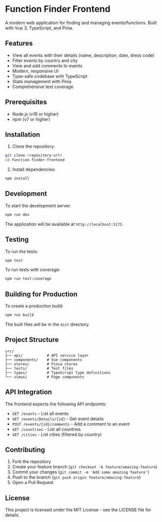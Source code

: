 # Function Finder Frontend

A modern web application for finding and managing events/functions. Built with Vue 3, TypeScript, and Pinia.

## Features

- View all events with their details (name, description, date, dress code)
- Filter events by country and city
- View and add comments to events
- Modern, responsive UI
- Type-safe codebase with TypeScript
- State management with Pinia
- Comprehensive test coverage

## Prerequisites

- Node.js (v16 or higher)
- npm (v7 or higher)

## Installation

1. Clone the repository:
```bash
git clone <repository-url>
cd function-finder-frontend
```

2. Install dependencies:
```bash
npm install
```

## Development

To start the development server:

```bash
npm run dev
```

The application will be available at `http://localhost:5173`.

## Testing

To run the tests:

```bash
npm test
```

To run tests with coverage:

```bash
npm run test:coverage
```

## Building for Production

To create a production build:

```bash
npm run build
```

The built files will be in the `dist` directory.

## Project Structure

```
src/
├── api/           # API service layer
├── components/    # Vue components
├── stores/        # Pinia stores
├── tests/         # Test files
├── types/         # TypeScript type definitions
└── views/         # Page components
```

## API Integration

The frontend expects the following API endpoints:

- `GET /events` - List all events
- `GET /events/Details/{id}` - Get event details
- `POST /events/{id}/comments` - Add a comment to an event
- `GET /countries` - List all countries
- `GET /cities` - List cities (filtered by country)

## Contributing

1. Fork the repository
2. Create your feature branch (`git checkout -b feature/amazing-feature`)
3. Commit your changes (`git commit -m 'Add some amazing feature'`)
4. Push to the branch (`git push origin feature/amazing-feature`)
5. Open a Pull Request

## License

This project is licensed under the MIT License - see the LICENSE file for details.
